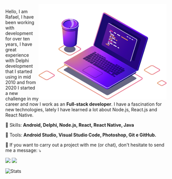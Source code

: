 <img src="computer-illustration.png" min-width="400px" max-width="400px" width="400px" align="right" alt="Computador">


<p align="left">
  Hello, I am Rafael, I have been working with development for over ten years, I have great experience with Delphi development that I started using in mid 2010 and from 2020 I started a new challenge in my career and now I work as an <strong>Full-stack developer</strong>. I have a fascination for new technologies, lately I have learned a lot about Node.js, React.js and React Native.
</p>

<p align="left">
  🦄 Skills: <strong>Android, Delphi, Node.js, React, React Native, Java</strong>
</p
  
<p align="left">
  💼 Tools: <strong>Android Studio, Visual Studio Code, Photoshop, Git e GitHub.</strong>
</p>

<p align="left">
  💌 If you want to carry out a project with me (or chat), don't hesitate to send me a message: ⤵️
</p>

<p align="left">
  
  <a href="https://www.linkedin.com/in/rafael-pinto-scholant-718a3724/" alt="Linkedin">
  <img src="https://img.shields.io/badge/-Linkedin-0e76a8?style=for-the-badge&logo=Linkedin&logoColor=white&link=https://www.linkedin.com/in/rafael-pinto-scholant-718a3724/" /></a>
  
  <a href="https://www.twitch.tv/scholant/" alt="Linkedin">
  <img src="https://img.shields.io/badge/-Twitch-6441a5?style=for-the-badge&logo=Twitch&logoColor=white&link=https://www.twitch.tv/scholant/" /></a>
  
</p> 

![Stats](https://github-readme-stats.vercel.app/api/top-langs?username=rscholant&show_icons=true&layout=compact&theme=dark)

